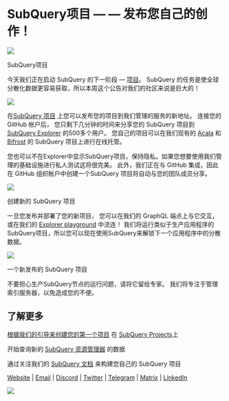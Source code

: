 # SubQuery项目 — — 发布您自己的创作！

![](https://miro.medium.com/max/1400/0*Jhkt10DyMiptFocJ)

SubQuery项目

今天我们正在启动 SubQuery 的下一阶段 — [项目](https://project.subquery.network)。 SubQuery 的任务是使全球分散化数据更容易获取，所以本周这个公告对我们的社区来说是巨大的！



![](https://miro.medi.com/max/464/0*FTsLOuy0A4cWEwcp)

在[SubQuery 项目](https://project.subquery.network) 上您可以发布您的项目到我们管理的服务的新地址。 连接您的 GitHub 帐户后， 您只剩下几分钟的时间来分享您的 SubQuery 项目到 [SubQuery Explorer](https://explorer.subquery.network/) 的500多个用户。 您自己的项目可以在我们现有的 [Acala](https://explorer.subquery.network/subquery/OnFinality-io/acala-subql) 和 [Bifrost](https://explorer.subquery.network/subquery/bifrost-finance/subql) 的 SubQuery 项目上进行在线托管。

您也可以不在Explorer中显示SubQuery项目，保持隐私。如果您想要使用我们管理的基础设施进行私人测试这将很完美。 此外，我们正在与 GitHub 集成，因此在 GitHub 组织帐户中创建一个SubQuery 项目将自动与您的团队成员分享。



![](https://miro.medium.com/max/1400/1*IupCbHA6aaal26sYbK-Hbw.png)

创建新的 SubQuery 项目

一旦您发布并部署了您的新项目， 您可以在我们的 GraphQL 端点上与它交互，或在我们的 [Explorer playground](https://explorer.subquery.network/) 中流连！ 我们将运行类似于生产应用程序的SubQuery项目，所以您可以现在使用SubQuery来解锁下一个应用程序中的分散数据。



![](https://miro.medium.com/max/1400/1*Re6uHuy05UzWttfWQBM6hg.png)

一个新发布的 SubQuery 项目

不要担心生产SubQuery节点的运行问题，请将它留给专家。 我们将专注于管理索引服务器，以免造成您的不便。

## 了解更多

[根据我们的引导来创建您的第一个项目](https://doc.subquery.network/publish/publish.html) 在 [SubQuery Projects](https://project.subquery.network)上

开始查询新的 [SubQuery 资源管理器](https://explorer.subquery.network/) 的数据

通过关注我们的 [SubQuery 文档](https://doc.subquery.network/) 来构建您自己的 SubQuery 项目

[Website](https://subquery.network/) | [Email](mailto:hello@subquery.network) | [Discord](https://discord.com/invite/78zg8aBSMG) | [Twitter](https://twitter.com/subquerynetwork) | [Telegram](https://t.me/subquerynetwork) | [Matrix](https://matrix.to/#/#subquery:matrix.org) | [LinkedIn](https://www.linkedin.com/company/subquery)

![](https://miro.medium.com/max/1400/0*4Yetj66AO5gHV2rt)